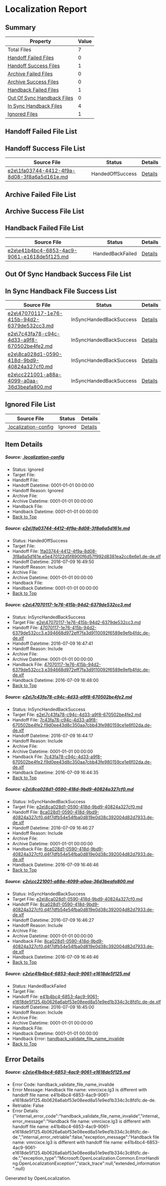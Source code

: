 # <a name='report-top'></a> Localization Report

## Summary
 Property | Value 
 -------- | ----- 
 Total Files | 7
[ Handoff Failed Files ](#handoff-failed-list)| 0
[ Handoff Success Files ](#handoff-success-list)| 1
[ Archive Failed Files ](#archive-failed-list)| 0
[ Archive Success Files ](#archive-success-list)| 0
[ Handback Failed Files ](#handback-failed-list)| 1
[ Out Of Sync Handback Files ](#outofsync-handback-success-list)| 0
[ In Sync Handback Files ](#insync-handback-success-list)| 4
[ Ignored Files ](#ignored-list)| 1

## <a name='handoff-failed-list'></a> Handoff Failed File List

## <a name='handoff-success-list'></a> Handoff Success File List
 Source File | Status | Details 
 ----------- | ------ | ------- 
 [e2e\1fa03744-4412-4f9a-8d08-3f8a6a5d161e.md](https://github.com/OpenLocalizationTestOrg/oltest/blob/9fda3afcb681cc23645fc6afa5ef5024d8dcadb7/e2e/1fa03744-4412-4f9a-8d08-3f8a6a5d161e.md) | HandedOffSuccess | [Details](#f03eb5fec4dd9ea7c06cfa8d6aa509078ef97f621)

## <a name='archive-failed-list'></a> Archive Failed File List

## <a name='archive-success-list'></a> Archive Success File List

## <a name='handback-failed-list'></a> Handback Failed File List
 Source File | Status | Details 
 ----------- | ------ | ------- 
 [e2e\e41b4bc4-6853-4ac9-9061-e1618de5f125.md](https://github.com/OpenLocalizationTestOrg/oltest/blob/fc13f58683ff74f432655e49113f1c81feea9eff/e2e/e41b4bc4-6853-4ac9-9061-e1618de5f125.md) | HandedBackFailed | [Details](#d2b5ef1be6180834ada3df154ac424efd746f50c6)

## <a name='outofsync-handback-success-list'></a> Out Of Sync Handback Success File List

## <a name='insync-handback-success-list'></a> In Sync Handback File Success List
 Source File | Status | Details 
 ----------- | ------ | ------- 
 [e2e\47070117-1e76-415b-94d2-6379de532cc3.md](https://github.com/OpenLocalizationTestOrg/oltest/blob/1aefb33a082ef6c86d2d0cfd2c646a2c676b3530/e2e/47070117-1e76-415b-94d2-6379de532cc3.md) | InSyncHandedBackSuccess | [Details](#158af0463548fa291180017d105f80942a3e93782)
 [e2e\7c43fa78-c94c-4d33-a9f8-670502be4fe2.md](https://github.com/OpenLocalizationTestOrg/oltest/blob/4a02cbb1939ebc15419c06e7bb2e9821939f1276/e2e/7c43fa78-c94c-4d33-a9f8-670502be4fe2.md) | InSyncHandedBackSuccess | [Details](#4a264c2851471736922df2d984716e5717f9bac23)
 [e2e\8ca028d1-0590-418d-9bd9-40824a327cf0.md](https://github.com/OpenLocalizationTestOrg/oltest/blob/e4794cceb293d121c9f1fa3f7c6b7d64bb4dc463/e2e/8ca028d1-0590-418d-9bd9-40824a327cf0.md) | InSyncHandedBackSuccess | [Details](#9330eec60b12c7ed572fe7655d6bee650a155d0a4)
 [e2e\cc221001-a88a-4099-a0aa-36d3beafa800.md](https://github.com/OpenLocalizationTestOrg/oltest/blob/9fda3afcb681cc23645fc6afa5ef5024d8dcadb7/e2e/cc221001-a88a-4099-a0aa-36d3beafa800.md) | InSyncHandedBackSuccess | [Details](#9330eec60b12c7ed572fe7655d6bee650a155d0a5)

## <a name='ignored-list'></a> Ignored File List
 Source File | Status | Details 
 ----------- | ------ | ------- 
 [.localization-config](https://github.com/OpenLocalizationTestOrg/oltest/blob/9fda3afcb681cc23645fc6afa5ef5024d8dcadb7/.localization-config) | Ignored | [Details](#3d4f252ac210baf56311d7e97dcc2db10974dbd20)

## Item Details
##### <a name='3d4f252ac210baf56311d7e97dcc2db10974dbd20'></a> Source: [.localization-config](https://github.com/OpenLocalizationTestOrg/oltest/blob/9fda3afcb681cc23645fc6afa5ef5024d8dcadb7/.localization-config)
* Status: Ignored
* Target File: 
* Handoff File: 
* Handoff Datetime: 0001-01-01 00:00:00
* Handoff Reason: Ignored
* Archive File: 
* Archive Datetime: 0001-01-01 00:00:00
* Handback File: 
* Handback Datetime: 0001-01-01 00:00:00
* [Back to Top](#report-top)

##### <a name='f03eb5fec4dd9ea7c06cfa8d6aa509078ef97f621'></a> Source: [e2e\1fa03744-4412-4f9a-8d08-3f8a6a5d161e.md](https://github.com/OpenLocalizationTestOrg/oltest/blob/9fda3afcb681cc23645fc6afa5ef5024d8dcadb7/e2e/1fa03744-4412-4f9a-8d08-3f8a6a5d161e.md)
* Status: HandedOffSuccess
* Target File: 
* Handoff File: [1fa03744-4412-4f9a-8d08-3f8a6a5d161e.e5e470122d5f8900f6d57f992d8381ea2cc8e6e1.de-de.xlf](https://github.com/OpenLocalizationTestOrg/olhandoff-e2e/blob/9eb8df5fc47aeea84f271d474a3be374458cac90/ol-handoff/OpenLocalizationTestOrg/oltest-dede-fly/ci/ht/1fa03744-4412-4f9a-8d08-3f8a6a5d161e.e5e470122d5f8900f6d57f992d8381ea2cc8e6e1.de-de.xlf)
* Handoff Datetime: 2016-07-09 16:49:50
* Handoff Reason: Include
* Archive File: 
* Archive Datetime: 0001-01-01 00:00:00
* Handback File: 
* Handback Datetime: 0001-01-01 00:00:00
* [Back to Top](#report-top)

##### <a name='158af0463548fa291180017d105f80942a3e93782'></a> Source: [e2e\47070117-1e76-415b-94d2-6379de532cc3.md](https://github.com/OpenLocalizationTestOrg/oltest/blob/1aefb33a082ef6c86d2d0cfd2c646a2c676b3530/e2e/47070117-1e76-415b-94d2-6379de532cc3.md)
* Status: InSyncHandedBackSuccess
* Target File: [e2e\47070117-1e76-415b-94d2-6379de532cc3.md](https://github.com/OpenLocalizationTestOrg/oltest-dede-fly/blob/0e65803c00ea52dab00dab667374fcda23449520/e2e/47070117-1e76-415b-94d2-6379de532cc3.md)
* Handoff File: [47070117-1e76-415b-94d2-6379de532cc3.e394668d972eff7fa3d9110092f6589e9efb4fdc.de-de.xlf](https://github.com/OpenLocalizationTestOrg/olhandoff-e2e/blob/1e1f5bddd67e5946e4a64b80591b0963d4972086/ol-handoff/OpenLocalizationTestOrg/oltest-dede-fly/ci/ht/47070117-1e76-415b-94d2-6379de532cc3.e394668d972eff7fa3d9110092f6589e9efb4fdc.de-de.xlf)
* Handoff Datetime: 2016-07-09 16:47:41
* Handoff Reason: Include
* Archive File: 
* Archive Datetime: 0001-01-01 00:00:00
* Handback File: [47070117-1e76-415b-94d2-6379de532cc3.e394668d972eff7fa3d9110092f6589e9efb4fdc.de-de.xlf](https://github.com/OpenLocalizationTestOrg/olhandback-e2e/blob/4f36ed25c0e65b0aac903af406d30db740b9815d/ol-handback/OpenLocalizationTestOrg/oltest-dede-fly/ci/ht/47070117-1e76-415b-94d2-6379de532cc3.e394668d972eff7fa3d9110092f6589e9efb4fdc.de-de.xlf)
* Handback Datetime: 2016-07-09 16:48:00
* [Back to Top](#report-top)

##### <a name='4a264c2851471736922df2d984716e5717f9bac23'></a> Source: [e2e\7c43fa78-c94c-4d33-a9f8-670502be4fe2.md](https://github.com/OpenLocalizationTestOrg/oltest/blob/4a02cbb1939ebc15419c06e7bb2e9821939f1276/e2e/7c43fa78-c94c-4d33-a9f8-670502be4fe2.md)
* Status: InSyncHandedBackSuccess
* Target File: [e2e\7c43fa78-c94c-4d33-a9f8-670502be4fe2.md](https://github.com/OpenLocalizationTestOrg/oltest-dede-fly/blob/467b51ae299f752a3f04badac071ccdd0d4f61e4/e2e/7c43fa78-c94c-4d33-a9f8-670502be4fe2.md)
* Handoff File: [7c43fa78-c94c-4d33-a9f8-670502be4fe2.f9d0ee43d8c350aa7cbb43fe980159ce1e6f02da.de-de.xlf](https://github.com/OpenLocalizationTestOrg/olhandoff-e2e/blob/a0da9627f721d05f4f00e55d0ee0c555babb34f3/ol-handoff/OpenLocalizationTestOrg/oltest-dede-fly/ci/ht/7c43fa78-c94c-4d33-a9f8-670502be4fe2.f9d0ee43d8c350aa7cbb43fe980159ce1e6f02da.de-de.xlf)
* Handoff Datetime: 2016-07-09 16:44:17
* Handoff Reason: Include
* Archive File: 
* Archive Datetime: 0001-01-01 00:00:00
* Handback File: [7c43fa78-c94c-4d33-a9f8-670502be4fe2.f9d0ee43d8c350aa7cbb43fe980159ce1e6f02da.de-de.xlf](https://github.com/OpenLocalizationTestOrg/olhandback-e2e/blob/0406038bab116a1cdb8d657a69c597e95405eab8/ol-handback/OpenLocalizationTestOrg/oltest-dede-fly/ci/ht/7c43fa78-c94c-4d33-a9f8-670502be4fe2.f9d0ee43d8c350aa7cbb43fe980159ce1e6f02da.de-de.xlf)
* Handback Datetime: 2016-07-09 16:44:35
* [Back to Top](#report-top)

##### <a name='9330eec60b12c7ed572fe7655d6bee650a155d0a4'></a> Source: [e2e\8ca028d1-0590-418d-9bd9-40824a327cf0.md](https://github.com/OpenLocalizationTestOrg/oltest/blob/e4794cceb293d121c9f1fa3f7c6b7d64bb4dc463/e2e/8ca028d1-0590-418d-9bd9-40824a327cf0.md)
* Status: InSyncHandedBackSuccess
* Target File: [e2e\8ca028d1-0590-418d-9bd9-40824a327cf0.md](https://github.com/OpenLocalizationTestOrg/oltest-dede-fly/blob/f6c7d22e3621cbd55af6e6af35a99e5aaa892391/e2e/8ca028d1-0590-418d-9bd9-40824a327cf0.md)
* Handoff File: [8ca028d1-0590-418d-9bd9-40824a327cf0.d4f7dfb54e54fba0d819e0d38c392004d82d7933.de-de.xlf](https://github.com/OpenLocalizationTestOrg/olhandoff-e2e/blob/07b5724bb21bb227b6f92fddbac0e6d540a677b9/ol-handoff/OpenLocalizationTestOrg/oltest-dede-fly/ci/ht/8ca028d1-0590-418d-9bd9-40824a327cf0.d4f7dfb54e54fba0d819e0d38c392004d82d7933.de-de.xlf)
* Handoff Datetime: 2016-07-09 16:46:27
* Handoff Reason: Include
* Archive File: 
* Archive Datetime: 0001-01-01 00:00:00
* Handback File: [8ca028d1-0590-418d-9bd9-40824a327cf0.d4f7dfb54e54fba0d819e0d38c392004d82d7933.de-de.xlf](https://github.com/OpenLocalizationTestOrg/olhandback-e2e/blob/d5225a8451c9f8b401042c961664e261f2f110d6/ol-handback/OpenLocalizationTestOrg/oltest-dede-fly/ci/ht/8ca028d1-0590-418d-9bd9-40824a327cf0.d4f7dfb54e54fba0d819e0d38c392004d82d7933.de-de.xlf)
* Handback Datetime: 2016-07-09 16:46:46
* [Back to Top](#report-top)

##### <a name='9330eec60b12c7ed572fe7655d6bee650a155d0a5'></a> Source: [e2e\cc221001-a88a-4099-a0aa-36d3beafa800.md](https://github.com/OpenLocalizationTestOrg/oltest/blob/9fda3afcb681cc23645fc6afa5ef5024d8dcadb7/e2e/cc221001-a88a-4099-a0aa-36d3beafa800.md)
* Status: InSyncHandedBackSuccess
* Target File: [e2e\8ca028d1-0590-418d-9bd9-40824a327cf0.md](https://github.com/OpenLocalizationTestOrg/oltest-dede-fly/blob/f6c7d22e3621cbd55af6e6af35a99e5aaa892391/e2e/8ca028d1-0590-418d-9bd9-40824a327cf0.md)
* Handoff File: [8ca028d1-0590-418d-9bd9-40824a327cf0.d4f7dfb54e54fba0d819e0d38c392004d82d7933.de-de.xlf](https://github.com/OpenLocalizationTestOrg/olhandoff-e2e/blob/07b5724bb21bb227b6f92fddbac0e6d540a677b9/ol-handoff/OpenLocalizationTestOrg/oltest-dede-fly/ci/ht/8ca028d1-0590-418d-9bd9-40824a327cf0.d4f7dfb54e54fba0d819e0d38c392004d82d7933.de-de.xlf)
* Handoff Datetime: 2016-07-09 16:46:27
* Handoff Reason: Include
* Archive File: 
* Archive Datetime: 0001-01-01 00:00:00
* Handback File: [8ca028d1-0590-418d-9bd9-40824a327cf0.d4f7dfb54e54fba0d819e0d38c392004d82d7933.de-de.xlf](https://github.com/OpenLocalizationTestOrg/olhandback-e2e/blob/d5225a8451c9f8b401042c961664e261f2f110d6/ol-handback/OpenLocalizationTestOrg/oltest-dede-fly/ci/ht/8ca028d1-0590-418d-9bd9-40824a327cf0.d4f7dfb54e54fba0d819e0d38c392004d82d7933.de-de.xlf)
* Handback Datetime: 2016-07-09 16:46:46
* [Back to Top](#report-top)

##### <a name='d2b5ef1be6180834ada3df154ac424efd746f50c6'></a> Source: [e2e\e41b4bc4-6853-4ac9-9061-e1618de5f125.md](https://github.com/OpenLocalizationTestOrg/oltest/blob/fc13f58683ff74f432655e49113f1c81feea9eff/e2e/e41b4bc4-6853-4ac9-9061-e1618de5f125.md)
* Status: HandedBackFailed
* Target File: 
* Handoff File: [e41b4bc4-6853-4ac9-9061-e1618de5f125.4b0626a6abf53e08eed8a51e9ed1b334c3c8fd1c.de-de.xlf](https://github.com/OpenLocalizationTestOrg/olhandoff-e2e/blob/2ebd0d591d64d8921edaea75707c25309853f83a/ol-handoff/OpenLocalizationTestOrg/oltest-dede-fly/ci/ht/e41b4bc4-6853-4ac9-9061-e1618de5f125.4b0626a6abf53e08eed8a51e9ed1b334c3c8fd1c.de-de.xlf)
* Handoff Datetime: 2016-07-09 16:45:00
* Handoff Reason: Include
* Archive File: 
* Archive Datetime: 0001-01-01 00:00:00
* Handback File: 
* Handback Datetime: 0001-01-01 00:00:00
* Handback Error: [handback_validate_file_name_invalide](#d2b5ef1be6180834ada3df154ac424efd746f50c6handback_validate_file_name_invalide)
* [Back to Top](#report-top)


## Error Details
##### <a name='d2b5ef1be6180834ada3df154ac424efd746f50c6handback_validate_file_name_invalide'></a> Source: [e2e\e41b4bc4-6853-4ac9-9061-e1618de5f125.md](#d2b5ef1be6180834ada3df154ac424efd746f50c6)
* Error Code: handback_validate_file_name_invalide
* Error Message: Handback file name: vmrcixce.lg3 is different with handoff file name: e41b4bc4-6853-4ac9-9061-e1618de5f125.4b0626a6abf53e08eed8a51e9ed1b334c3c8fd1c.de-de.
* Retriable: False
* Error Details: {"internal_error_code":"handback_validate_file_name_invalide","internal_error_message":"Handback file name: vmrcixce.lg3 is different with handoff file name: e41b4bc4-6853-4ac9-9061-e1618de5f125.4b0626a6abf53e08eed8a51e9ed1b334c3c8fd1c.de-de.","internal_error_retriable":false,"exception_message":"Handback file name: vmrcixce.lg3 is different with handoff file name: e41b4bc4-6853-4ac9-9061-e1618de5f125.4b0626a6abf53e08eed8a51e9ed1b334c3c8fd1c.de-de.","exception_type":"Microsoft.OpenLocalization.Common.ErrorHandling.OpenLocalizationException","stack_trace":null,"extended_information":null}


Generated by OpenLocalization.

